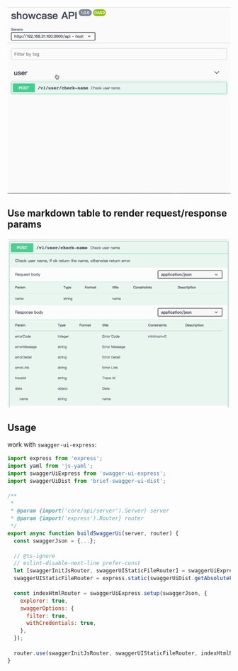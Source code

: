 
![](./brief-swagger-ui.gif)

## Use markdown table to render request/response params
![](./brief-swagger-ui-markdown.png)

## Usage
work with `swagger-ui-express`:
```js
import express from 'express';
import yaml from 'js-yaml';
import swaggerUiExpress from 'swagger-ui-express';
import swaggerUiDist from 'brief-swagger-ui-dist';

/**
 *
 * @param {import('core/api/server').Server} server
 * @param {import('express').Router} router
 */
export async function buildSwaggerUi(server, router) {
  const swaggerJson = {...};

  // @ts-ignore
  // eslint-disable-next-line prefer-const
  let [swaggerInitJsRouter, swaggerUIStaticFileRouter] = swaggerUiExpress.serve;
  swaggerUIStaticFileRouter = express.static(swaggerUiDist.getAbsoluteFSPath(), { index: false });

  const indexHtmlRouter = swaggerUiExpress.setup(swaggerJson, {
    explorer: true,
    swaggerOptions: {
      filter: true,
      withCredentials: true,
    },
  });

  router.use(swaggerInitJsRouter, swaggerUIStaticFileRouter, indexHtmlRouter);
}

```